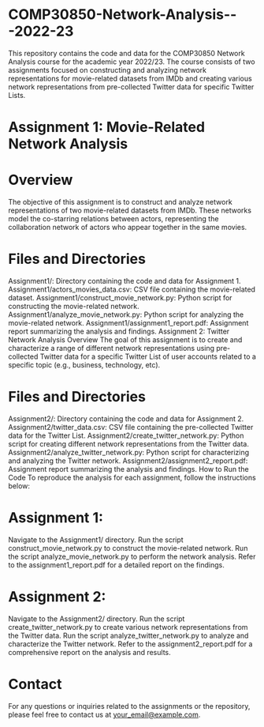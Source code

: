 # COMP30850-Network-Analysis---2022-23
This repository contains the code and data for the COMP30850 Network Analysis course for the academic year 2022/23. The course consists of two assignments focused on constructing and analyzing network representations for movie-related datasets from IMDb and creating various network representations from pre-collected Twitter data for specific Twitter Lists.

# Assignment 1: Movie-Related Network Analysis
# Overview
The objective of this assignment is to construct and analyze network representations of two movie-related datasets from IMDb. These networks model the co-starring relations between actors, representing the collaboration network of actors who appear together in the same movies.

# Files and Directories
Assignment1/: Directory containing the code and data for Assignment 1.
Assignment1/actors_movies_data.csv: CSV file containing the movie-related dataset.
Assignment1/construct_movie_network.py: Python script for constructing the movie-related network.
Assignment1/analyze_movie_network.py: Python script for analyzing the movie-related network.
Assignment1/assignment1_report.pdf: Assignment report summarizing the analysis and findings.
Assignment 2: Twitter Network Analysis
Overview
The goal of this assignment is to create and characterize a range of different network representations using pre-collected Twitter data for a specific Twitter List of user accounts related to a specific topic (e.g., business, technology, etc).

# Files and Directories
Assignment2/: Directory containing the code and data for Assignment 2.
Assignment2/twitter_data.csv: CSV file containing the pre-collected Twitter data for the Twitter List.
Assignment2/create_twitter_network.py: Python script for creating different network representations from the Twitter data.
Assignment2/analyze_twitter_network.py: Python script for characterizing and analyzing the Twitter network.
Assignment2/assignment2_report.pdf: Assignment report summarizing the analysis and findings.
How to Run the Code
To reproduce the analysis for each assignment, follow the instructions below:

# Assignment 1:
Navigate to the Assignment1/ directory.
Run the script construct_movie_network.py to construct the movie-related network.
Run the script analyze_movie_network.py to perform the network analysis.
Refer to the assignment1_report.pdf for a detailed report on the findings.
# Assignment 2:
Navigate to the Assignment2/ directory.
Run the script create_twitter_network.py to create various network representations from the Twitter data.
Run the script analyze_twitter_network.py to analyze and characterize the Twitter network.
Refer to the assignment2_report.pdf for a comprehensive report on the analysis and results.
# Contact
For any questions or inquiries related to the assignments or the repository, please feel free to contact us at your_email@example.com.
